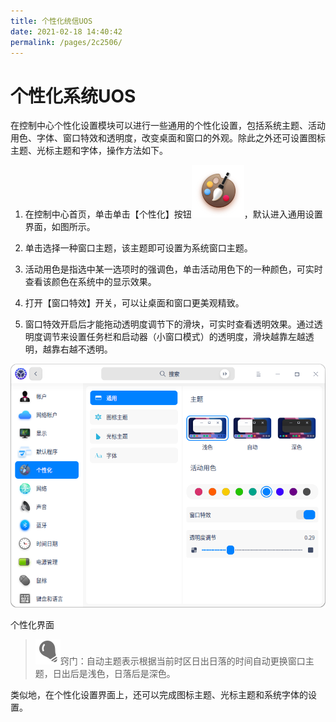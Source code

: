 ```yaml
---
title: 个性化统信UOS
date: 2021-02-18 14:40:42
permalink: /pages/2c2506/
---
```

# 个性化系统UOS

在控制中心个性化设置模块可以进行一些通用的个性化设置，包括系统主题、活动用色、字体、窗口特效和透明度，改变桌面和窗口的外观。除此之外还可设置图标主题、光标主题和字体，操作方法如下。

1. 在控制中心首页，单击单击【个性化】按钮![personalization_normal](./fig/personalization_normal.svg)，默认进入通用设置界面，如图所示。

2. 单击选择一种窗口主题，该主题即可设置为系统窗口主题。

3. 活动用色是指选中某一选项时的强调色，单击活动用色下的一种颜色，可实时查看该颜色在系统中的显示效果。

4. 打开【窗口特效】开关，可以让桌面和窗口更美观精致。

5. 窗口特效开启后才能拖动透明度调节下的滑块，可实时查看透明效果。通过透明度调节来设置任务栏和启动器（小窗口模式）的透明度，滑块越靠左越透明，越靠右越不透明。

![img](./fig/personalization.png) 

个性化界面

> ![tips](./fig/tips.svg)窍门：自动主题表示根据当前时区日出日落的时间自动更换窗口主题，日出后是浅色，日落后是深色。

类似地，在个性化设置界面上，还可以完成图标主题、光标主题和系统字体的设置。